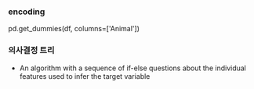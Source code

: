 ### encoding
pd.get_dummies(df, columns=['Animal'])


### 의사결정 트리
- An algorithm with a sequence of if-else questions about the individual features used to infer the target variable
